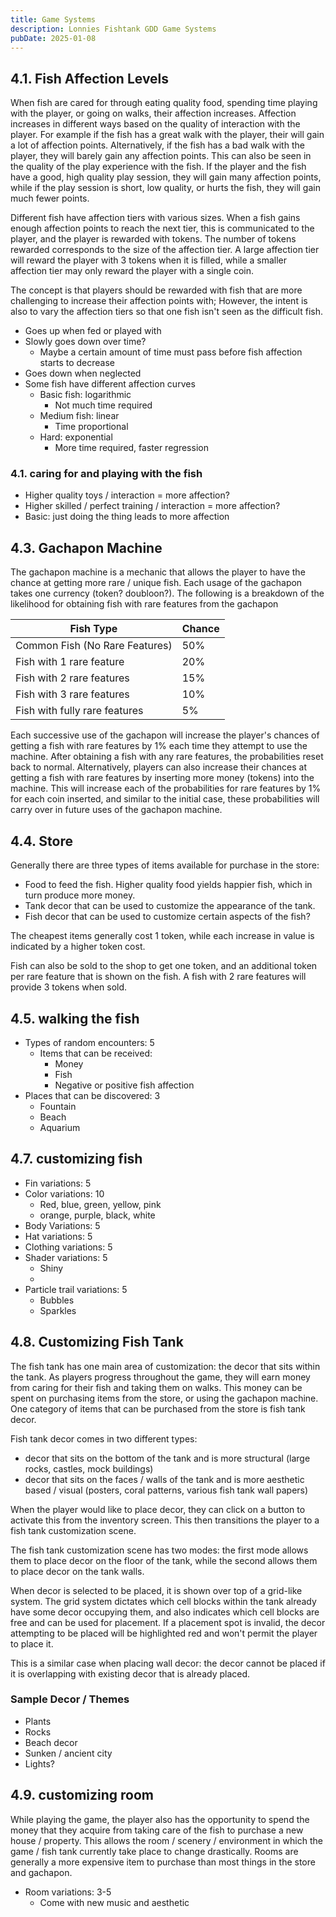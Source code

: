 ```yaml
---
title: Game Systems
description: Lonnies Fishtank GDD Game Systems
pubDate: 2025-01-08
---
```


## 4.1. Fish Affection Levels

When fish are cared for through eating quality food, spending time playing with the player, or going on walks, their affection increases. Affection increases in different ways based on the quality of interaction with the player. For example if the fish has a great walk with the player, their will gain a lot of affection points. Alternatively, if the fish has a bad walk with the player, they will barely gain any affection points. This can also be seen in the quality of the play experience with the fish. If the player and the fish have a good, high quality play session, they will gain many affection points, while if the play session is short, low quality, or hurts the fish, they will gain much fewer points.

Different fish have affection tiers with various sizes. When a fish gains enough affection points to reach the next tier, this is communicated to the player, and the player is rewarded with tokens. The number of tokens rewarded corresponds to the size of the affection tier. A large affection tier will reward the player with 3 tokens when it is filled, while a smaller affection tier may only reward the player with a single coin.

The concept is that players should be rewarded with fish that are more challenging to increase their affection points with; However, the intent is also to vary the affection tiers so that one fish isn't seen as the difficult fish.

- Goes up when fed or played with
- Slowly goes down over time?
	- Maybe a certain amount of time must pass before fish affection starts to decrease 
- Goes down when neglected
- Some fish have different affection curves
	- Basic fish: logarithmic
		- Not much time required
	- Medium fish: linear
		- Time proportional 
	- Hard: exponential
		- More time required, faster regression

### 4.1. caring for and playing with the fish
- Higher quality toys / interaction = more affection?
- Higher skilled / perfect training / interaction = more affection?
- Basic: just doing the thing leads to more affection
## 4.3. Gachapon Machine

The gachapon machine is a mechanic that allows the player to have the chance at getting more rare / unique fish. Each usage of the gachapon takes one currency (token? doubloon?). The following is a breakdown of the likelihood for obtaining fish with rare features from the gachapon


| Fish Type                      | Chance |
| ------------------------------ | ------ |
| Common Fish (No Rare Features) | 50%    |
| Fish with 1 rare feature       | 20%    |
| Fish with 2 rare features      | 15%    |
| Fish with 3 rare features      | 10%    |
| Fish with fully rare features  | 5%     |

Each successive use of the gachapon will increase the player's chances of getting a fish with rare features by 1% each time they attempt to use the machine. After obtaining a fish with any rare features, the probabilities reset back to normal. Alternatively, players can also increase their chances at getting a fish with rare features by inserting more money (tokens) into the machine. This will increase each of the probabilities for rare features by 1% for each coin inserted, and similar to the initial case, these probabilities will carry over in future uses of the gachapon machine.

## 4.4. Store

Generally there are three types of items available for purchase in the store: 
- Food to feed the fish. Higher quality food yields happier fish, which in turn produce more money.
- Tank decor that can be used to customize the appearance of the tank.
- Fish decor that can be used to customize certain aspects of the fish?

The cheapest items generally cost 1 token, while each increase in value is indicated by a higher token cost.

Fish can also be sold to the shop to get one token, and an additional token per rare feature that is shown on the fish. A fish with 2 rare features will provide 3 tokens when sold.

## 4.5. walking the fish
- Types of random encounters: 5
	- Items that can be received:
		- Money 
		- Fish
		- Negative or positive fish affection
- Places that can be discovered: 3
	- Fountain
	- Beach 
	- Aquarium
## 4.7. customizing fish
- Fin variations: 5
- Color variations: 10
	- Red, blue, green, yellow, pink
	- orange, purple, black, white
- Body Variations: 5
- Hat variations: 5
- Clothing variations: 5
- Shader variations: 5
	- Shiny
	- 
- Particle trail variations: 5
	- Bubbles
	- Sparkles
## 4.8. Customizing Fish Tank

The fish tank has one main area of customization: the decor that sits within the tank. As players progress throughout the game, they will earn money from caring for their fish and taking them on walks. This money can be spent on purchasing items from the store, or using the gachapon machine. One category of items that can be purchased from the store is fish tank decor.

Fish tank decor comes in two different types:
- decor that sits on the bottom of the tank and is more structural (large rocks, castles, mock buildings)
- decor that sits on the faces / walls of the tank and is more aesthetic based / visual (posters, coral patterns, various fish tank wall papers)

When the player would like to place decor, they can click on a button to activate this from the inventory screen. This then transitions the player to a fish tank customization scene.

The fish tank customization scene has two modes: the first mode allows them to place decor on the floor of the tank, while the second allows them to place decor on the tank walls.

When decor is selected to be placed, it is shown over top of a grid-like system. The grid system dictates which cell blocks within the tank already have some decor occupying them, and also indicates which cell blocks are free and can be used for placement. If a placement spot is invalid, the decor attempting to be placed will be highlighted red and won't permit the player to place it.

This is a similar case when placing wall decor: the decor cannot be placed if it is overlapping with existing decor that is already placed.

### Sample Decor / Themes
- Plants
- Rocks
- Beach decor
- Sunken / ancient city
- Lights?
## 4.9. customizing room

While playing the game, the player also has the opportunity to spend the money that they acquire from taking care of the fish to purchase a new house / property. This allows the room / scenery / environment in which the game / fish tank currently take place to change drastically. Rooms are generally a more expensive item to purchase than most things in the store and gachapon.


- Room variations: 3-5
	- Come with new music and aesthetic 